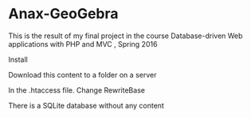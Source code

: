 Anax-GeoGebra
=========

This is the result of my final project in the course Database-driven Web applications with PHP and MVC , Spring 2016

Install

Download this content to a folder on a server

In the .htaccess file. Change RewriteBase

There is a SQLite database without any content
